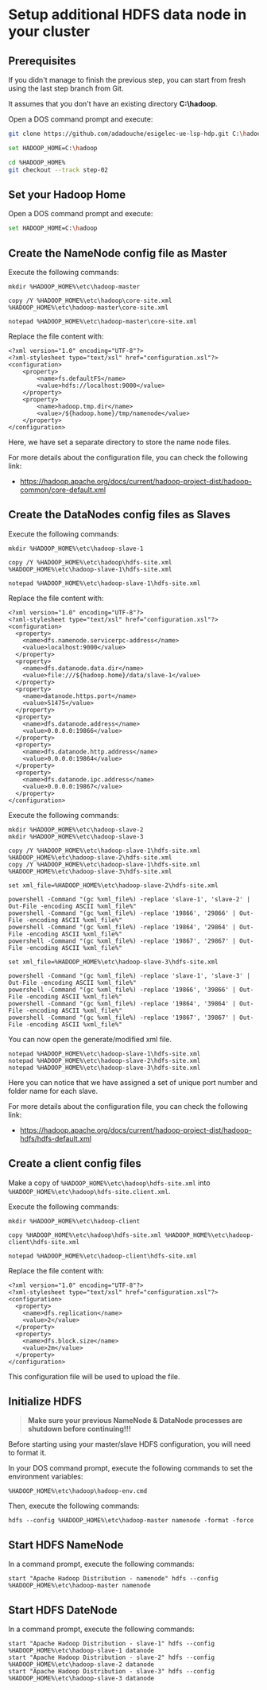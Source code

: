 # Setup additional HDFS data node in your cluster

## Prerequisites

If you didn't manage to finish the previous step, you can start from fresh using the last step branch from Git.

It assumes that you don't have an existing directory **C:\hadoop**.

Open a DOS command prompt and execute:

```sh
git clone https://github.com/adadouche/esigelec-ue-lsp-hdp.git C:\hadoop

set HADOOP_HOME=C:\hadoop

cd %HADOOP_HOME%
git checkout --track step-02
```

## Set your Hadoop Home

Open a DOS command prompt and execute:

```sh
set HADOOP_HOME=C:\hadoop
```

## Create the NameNode config file as Master

Execute the following commands:

```
mkdir %HADOOP_HOME%\etc\hadoop-master

copy /Y %HADOOP_HOME%\etc\hadoop\core-site.xml %HADOOP_HOME%\etc\hadoop-master\core-site.xml

notepad %HADOOP_HOME%\etc\hadoop-master\core-site.xml
```

Replace the file content with:

```
<?xml version="1.0" encoding="UTF-8"?>
<?xml-stylesheet type="text/xsl" href="configuration.xsl"?>
<configuration>
    <property>
        <name>fs.defaultFS</name>
        <value>hdfs://localhost:9000</value>
    </property>
    <property>
        <name>hadoop.tmp.dir</name>
        <value>/${hadoop.home}/tmp/namenode</value>
    </property>
</configuration>
```

Here, we have set a separate directory to store the name node files.

For more details about the configuration file, you can check the following link:

 - https://hadoop.apache.org/docs/current/hadoop-project-dist/hadoop-common/core-default.xml

## Create the DataNodes config files as Slaves

Execute the following commands:

```
mkdir %HADOOP_HOME%\etc\hadoop-slave-1

copy /Y %HADOOP_HOME%\etc\hadoop\hdfs-site.xml %HADOOP_HOME%\etc\hadoop-slave-1\hdfs-site.xml

notepad %HADOOP_HOME%\etc\hadoop-slave-1\hdfs-site.xml
```

Replace the file content with:

```
<?xml version="1.0" encoding="UTF-8"?>
<?xml-stylesheet type="text/xsl" href="configuration.xsl"?>
<configuration>
  <property>
    <name>dfs.namenode.servicerpc-address</name>
    <value>localhost:9000</value>
  </property>
  <property>
    <name>dfs.datanode.data.dir</name>
    <value>file:///${hadoop.home}/data/slave-1</value>
  </property>
  <property>
    <name>datanode.https.port</name>
    <value>51475</value>
  </property>
  <property>
    <name>dfs.datanode.address</name>
    <value>0.0.0.0:19866</value>
  </property>
  <property>
    <name>dfs.datanode.http.address</name>
    <value>0.0.0.0:19864</value>
  </property>
  <property>
    <name>dfs.datanode.ipc.address</name>
    <value>0.0.0.0:19867</value>
  </property>   
</configuration>
```

Execute the following commands:

```
mkdir %HADOOP_HOME%\etc\hadoop-slave-2
mkdir %HADOOP_HOME%\etc\hadoop-slave-3

copy /Y %HADOOP_HOME%\etc\hadoop-slave-1\hdfs-site.xml %HADOOP_HOME%\etc\hadoop-slave-2\hdfs-site.xml
copy /Y %HADOOP_HOME%\etc\hadoop-slave-1\hdfs-site.xml %HADOOP_HOME%\etc\hadoop-slave-3\hdfs-site.xml

set xml_file=%HADOOP_HOME%\etc\hadoop-slave-2\hdfs-site.xml

powershell -Command "(gc %xml_file%) -replace 'slave-1', 'slave-2' | Out-File -encoding ASCII %xml_file%"
powershell -Command "(gc %xml_file%) -replace '19866', '29866' | Out-File -encoding ASCII %xml_file%"
powershell -Command "(gc %xml_file%) -replace '19864', '29864' | Out-File -encoding ASCII %xml_file%"
powershell -Command "(gc %xml_file%) -replace '19867', '29867' | Out-File -encoding ASCII %xml_file%"

set xml_file=%HADOOP_HOME%\etc\hadoop-slave-3\hdfs-site.xml

powershell -Command "(gc %xml_file%) -replace 'slave-1', 'slave-3' | Out-File -encoding ASCII %xml_file%"
powershell -Command "(gc %xml_file%) -replace '19866', '39866' | Out-File -encoding ASCII %xml_file%"
powershell -Command "(gc %xml_file%) -replace '19864', '39864' | Out-File -encoding ASCII %xml_file%"
powershell -Command "(gc %xml_file%) -replace '19867', '39867' | Out-File -encoding ASCII %xml_file%"
```

You can now open the generate/modified xml file.

```
notepad %HADOOP_HOME%\etc\hadoop-slave-1\hdfs-site.xml
notepad %HADOOP_HOME%\etc\hadoop-slave-2\hdfs-site.xml
notepad %HADOOP_HOME%\etc\hadoop-slave-3\hdfs-site.xml
```

Here you can notice that we have assigned a set of unique port number and folder name for each slave.

For more details about the configuration file, you can check the following link:

- https://hadoop.apache.org/docs/current/hadoop-project-dist/hadoop-hdfs/hdfs-default.xml

## Create a client config files

Make a copy of `%HADOOP_HOME%\etc\hadoop\hdfs-site.xml` into `%HADOOP_HOME%\etc\hadoop\hdfs-site.client.xml`.

Execute the following commands:

```
mkdir %HADOOP_HOME%\etc\hadoop-client

copy %HADOOP_HOME%\etc\hadoop\hdfs-site.xml %HADOOP_HOME%\etc\hadoop-client\hdfs-site.xml

notepad %HADOOP_HOME%\etc\hadoop-client\hdfs-site.xml
```

Replace the file content with:

```
<?xml version="1.0" encoding="UTF-8"?>
<?xml-stylesheet type="text/xsl" href="configuration.xsl"?>
<configuration>
  <property>
    <name>dfs.replication</name>
    <value>2</value>
  </property>
  <property>
    <name>dfs.block.size</name>
    <value>2m</value>
  </property>  
</configuration>
```

This configuration file will be used to upload the file.

## Initialize HDFS

> **Make sure your previous NameNode & DataNode processes are shutdown before continuing!!!**

Before starting using your master/slave HDFS configuration, you will need to format it.

In your DOS command prompt, execute the following commands to set the environment variables:

```
%HADOOP_HOME%\etc\hadoop\hadoop-env.cmd
```

Then, execute the following commands:

```
hdfs --config %HADOOP_HOME%\etc\hadoop-master namenode -format -force
```


## Start HDFS NameNode

In a command prompt, execute the following commands:

```
start "Apache Hadoop Distribution - namenode" hdfs --config %HADOOP_HOME%\etc\hadoop-master namenode
```

## Start HDFS DateNode

In a command prompt, execute the following commands:

```
start "Apache Hadoop Distribution - slave-1" hdfs --config %HADOOP_HOME%\etc\hadoop-slave-1 datanode
start "Apache Hadoop Distribution - slave-2" hdfs --config %HADOOP_HOME%\etc\hadoop-slave-2 datanode
start "Apache Hadoop Distribution - slave-3" hdfs --config %HADOOP_HOME%\etc\hadoop-slave-3 datanode
```
